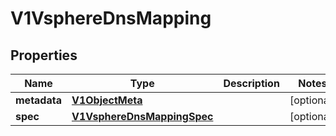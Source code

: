 # V1VsphereDnsMapping

## Properties
Name | Type | Description | Notes
------------ | ------------- | ------------- | -------------
**metadata** | [**V1ObjectMeta**](V1ObjectMeta.md) |  |  [optional]
**spec** | [**V1VsphereDnsMappingSpec**](V1VsphereDnsMappingSpec.md) |  |  [optional]
